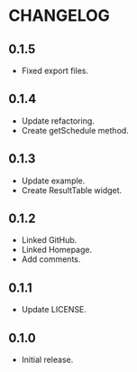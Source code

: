 # CHANGELOG

## 0.1.5
* Fixed export files.

## 0.1.4
* Update refactoring.
* Create getSchedule method.

## 0.1.3
* Update example.
* Create ResultTable widget.

## 0.1.2
* Linked GitHub.
* Linked Homepage.
* Add comments.

## 0.1.1
* Update LICENSE. 

## 0.1.0
* Initial release.
